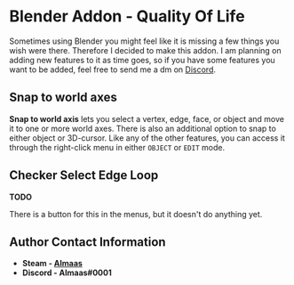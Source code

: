<!-- HEADER -->
# Blender Addon - Quality Of Life
Sometimes using Blender you might feel like it is missing a few things you wish were there. Therefore I decided to make this addon. I am planning on adding new features to it as time goes, so if you have some features you want to be added, feel free to send me a dm on [Discord](a "Almaas#0001").

<!-- Features -->
## Snap to world axes
**Snap to world axis** lets you select a vertex, edge, face, or object and move it to one or more world axes. There is also an additional option to snap to either object or 3D-cursor. Like any of the other features, you can access it through the right-click menu in either `OBJECT` or `EDIT` mode.

## Checker Select Edge Loop
**TODO**

There is a button for this in the menus, but it doesn't do anything yet.

<!-- Contact Info -->
## Author Contact Information
- **Steam - [Almaas](https://steamcommunity.com/id/almaas/)**
- **Discord - Almaas#0001**
